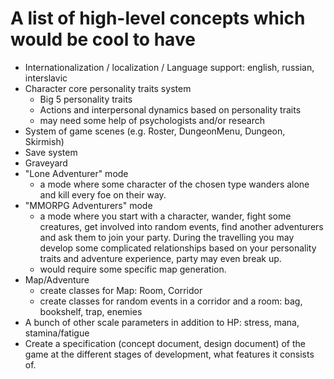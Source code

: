 # A list of high-level concepts which would be cool to have

* Internationalization / localization / Language support: english, russian, interslavic
* Character core personality traits system
  * Big 5 personality traits
  * Actions and interpersonal dynamics based on personality traits
  * may need some help of psychologists and/or research
* System of game scenes (e.g. Roster, DungeonMenu, Dungeon, Skirmish)
* Save system
* Graveyard
* "Lone Adventurer" mode
  * a mode where some character of the chosen type wanders alone and kill every foe on their way.
* "MMORPG Adventurers" mode
  * a mode where you start with a character, wander, fight some creatures,
    get involved into random events, find another adventurers and ask them to join your party.
    During the travelling you may develop some complicated relationships based on your personality traits
    and adventure experience, party may even break up.
  * would require some specific map generation.
* Map/Adventure
  * create classes for Map: Room, Corridor
  * create classes for random events in a corridor and a room: bag, bookshelf, trap, enemies
* A bunch of other scale parameters in addition to HP: stress, mana, stamina/fatigue
* Create a specification (concept document, design document) of the game at the different stages
  of development, what features it consists of.
